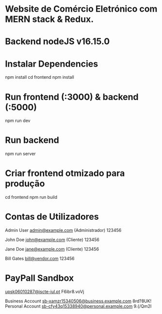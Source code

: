 # Website de Comércio Eletrónico com MERN stack & Redux.

# Backend nodeJS v16.15.0

# Instalar Dependencies

npm install
cd frontend
npm install

# Run frontend (:3000) & backend (:5000)

npm run dev

# Run backend

npm run server

# Criar frontend otmizado para produção

cd frontend
npm run build

# Contas de Utilizadores

Admin User
admin@example.com (Administrador)
123456

John Doe
john@example.com (Cliente)
123456

Jane Doe
jane@example.com (Cliente)
123456

Bill Gates
bill@vendor.com
123456

# PayPall Sandbox

upsk06010287@iscte-iul.pt F6ibr8.voVj

Business Account sb-xamzr15340506@business.example.com 8rd?8UK!
Personal Account sb-cfy43q15338940@personal.example.com 9.{/Qm2I
